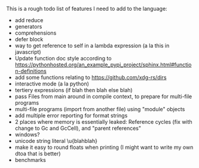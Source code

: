 
This is a rough todo list of features I need to add to the language:

* add reduce
* generators
* comprehensions
* defer block
* way to get reference to self in a lambda expression (a la this in javascript)
* Update function doc style according to https://pythonhosted.org/an_example_pypi_project/sphinx.html#function-definitions
* add some functions relating to https://github.com/xdg-rs/dirs
* interactive mode (a la python)
* tertiery expressions (if blah then blah else blah)
* pass Files from main around in compile context, to prepare for multi-file programs
* multi-file programs (import from another file) using "module" objects
* add multiple error reporting for format strings
* 2 places where memory is essentially leaked: Reference cycles (fix with change to Gc and GcCell), and "parent references"
* windows?
* unicode string literal \u{blahblah}
* make it easy to round floats when printing (I might want to write my own dtoa that is better)
* benchmarks
